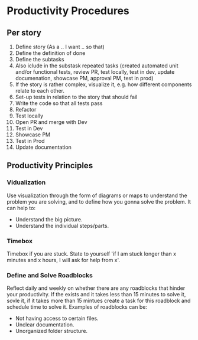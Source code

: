 # Productivity Procedures
## Per story
1. Define story (As a .. I want .. so that)
2. Define the definition of done
3. Define the subtasks
4. Also iclude in the substask repeated tasks (created automated unit and/or functional tests, review PR, test locally, test in dev, update documenation, showcase PM, approval PM, test in prod)
5. If the story is rather complex, visualize it, e.g. how different components relate to each other.
6. Set-up tests in relation to the story that should fail
7. Write the code so that all tests pass
8. Refactor
10. Test locally
11. Open PR and merge with Dev
12. Test in Dev
13. Showcase PM
14. Test in Prod
16. Update documentation

## Productivity Principles
### Vidualization
Use visualization through the form of diagrams or maps to understand the problem you are solving, and to define how you gonna solve the problem. It can help to:
- Understand the big picture.
- Understand the individual steps/parts.

### Timebox
Timebox if you are stuck. State to yourself 'if I am stuck longer than x minutes and x hours, I will ask for help from x'.

### Define and Solve Roadblocks
Reflect daily and weekly on whether there are any roadblocks that hinder your productivity. If the exists and it takes less than 15 minutes to solve it, sovle it, if it takes more than 15 mintues create a task for this roadblock and schedule time to solve it. Examples of roadblocks can be:
- Not having access to certain files.
- Unclear documentation.
- Unorganized folder structure. 


